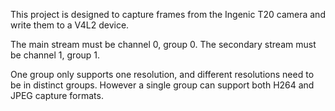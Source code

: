 
This project is designed to capture frames from the Ingenic T20 camera and write them to a V4L2 device.



The main stream must be channel 0, group 0.
The secondary stream must be channel 1, group 1.


One group only supports one resolution, and different resolutions need to be in distinct groups.
However a single group can support both H264 and JPEG capture formats.